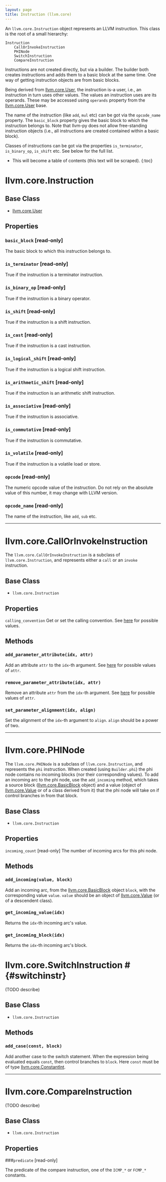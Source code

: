 ```yaml
---
layout: page
title: Instruction (llvm.core)
---
```


An `llvm.core.Instruction` object represents an LLVM instruction. This
class is the root of a small hierarchy:


    Instruction
        CallOrInvokeInstruction
        PHINode
        SwitchInstruction
        CompareInstruction


Instructions are not created directly, but via a builder. The builder
both creates instructions and adds them to a basic block at the same
time. One way of getting instruction objects are from basic blocks.

Being derived from [llvm.core.User][], the instruction
is-a user, i.e., an instruction in turn uses other values. The values
an instruction uses are its operands. These may be accessed using
`operands` property from the [llvm.core.User][] base.

The name of the instruction (like `add`, `mul` etc) can be got
via the `opcode_name` property. The `basic_block` property gives
the basic block to which the instruction belongs to. Note that
llvm-py does not allow free-standing instruction objects (i.e.,
all instructions are created contained within a basic block).

Classes of instructions can be got via the properties
`is_terminator`, `is_binary_op`, `is_shift` etc. See below for
the full list.



* This will become a table of contents (this text will be scraped).
{:toc}


# llvm.core.Instruction

## Base Class

- [llvm.core.User](llvm.core.User.html)

## Properties

### `basic_block` \[read-only\]
The basic block to which this instruction belongs to.

### `is_terminator` \[read-only\]
True if the instruction is a terminator instruction.

### `is_binary_op` \[read-only\]
True if the instruction is a binary operator.

### `is_shift` \[read-only\]
True if the instruction is a shift instruction.

### `is_cast` \[read-only\]
True if the instruction is a cast instruction.

### `is_logical_shift` \[read-only\]
True if the instruction is a logical shift instruction.

### `is_arithmetic_shift` \[read-only\]
True if the instruction is an arithmetic shift instruction.

### `is_associative` \[read-only\]
True if the instruction is associative.

### `is_commutative` \[read-only\]
True if the instruction is commutative.

### `is_volatile` \[read-only\]
True if the instruction is a volatile load or store.

### `opcode` \[read-only\]
The numeric opcode value of the instruction. Do not rely
on the absolute value of this number, it may change with
LLVM version.

### `opcode_name` \[read-only\]
The name of the instruction, like `add`, `sub` etc.

* * *

# llvm.core.CallOrInvokeInstruction

The `llvm.core.CallOrInvokeInstruction` is a subclass of
`llvm.core.Instruction`, and represents either a `call` or an
`invoke` instruction.

## Base Class

- `llvm.core.Instruction`

## Properties

`calling_convention`
    Get or set the calling convention. See [here](functions.html#callconv)
    for possible values.

## Methods

### `add_parameter_attribute(idx, attr)`

Add an attribute `attr` to the `idx`-th argument. See
[here](llvm.core.Argument.html) for possible values of `attr`.

### `remove_parameter_attribute(idx, attr)`

Remove an attribute `attr` from the `idx`-th argument. See
[here](llvm.core.Argument.html) for possible values of `attr`.

### `set_parameter_alignment(idx, align)`

Set the alignment of the `idx`-th argument to `align`.
`align` should be a power of two.

* * *

# llvm.core.PHINode

The `llvm.core.PHINode` is a subclass of
`llvm.core.Instruction`, and represents the `phi` instruction. When
created (using `Builder.phi`) the phi node contains no incoming
blocks (nor their corresponding values). To add an incoming arc to
the phi node, use the `add_incoming` method, which takes a source
block ([llvm.core.BasicBlock][] object) and a value (object of
[llvm.core.Value][] or of a class derived from it) that the phi node
will take on if control branches in from that block.


## Base Class

- `llvm.core.Instruction`

## Properties
`incoming_count` \[read-only\]
    The number of incoming arcs for this phi node.

## Methods

### `add_incoming(value, block)`

Add an incoming arc, from the [llvm.core.BasicBlock][] object
`block`, with the corresponding value `value`. `value` should
be an object of [llvm.core.Value][] (or of a descendent class).

### `get_incoming_value(idx)`

Returns the `idx`-th incoming arc's value.

### `get_incoming_block(idx)`

Returns the `idx`-th incoming arc's block.


# llvm.core.SwitchInstruction # {#switchinstr}

(TODO describe)

## Base Class

- `llvm.core.Instruction`

## Methods

### `add_case(const, block)`
Add another case to the switch statement. When the expression
being evaluated equals `const`, then control branches to
`block`. Here `const` must be of type
[llvm.core.ConstantInt][llvm.core.Constant].

* * *

# llvm.core.CompareInstruction

(TODO describe)

## Base Class

- `llvm.core.Instruction`

## Properties

###`predicate` \[read-only\]

The predicate of the compare instruction, one of the `ICMP_*` or
`FCMP_*` constants.


[llvm.core.User]: llvm.core.User.html
[llvm.core.BasicBlock]: llvm.core.BasicBlock.html
[llvm.core.Value]: llvm.core.Value.html
[llvm.core.Constant]: llvm.core.Constant.html


